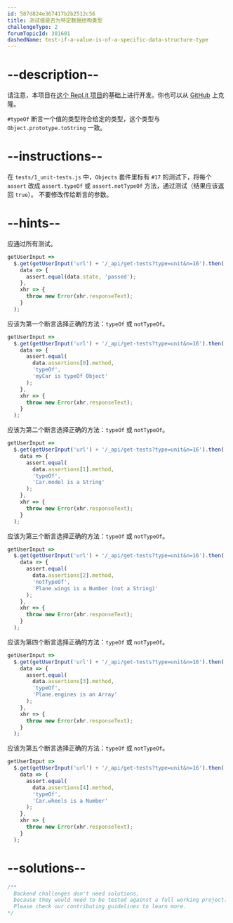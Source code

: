 ```yaml
---
id: 587d824e367417b2b2512c56
title: 测试值是否为特定数据结构类型
challengeType: 2
forumTopicId: 301601
dashedName: test-if-a-value-is-of-a-specific-data-structure-type
---
```


# --description--

请注意，本项目在[这个 Repl.it 项目](https://repl.it/github/freeCodeCamp/boilerplate-mochachai)的基础上进行开发。你也可以从 [GitHub](https://repl.it/github/freeCodeCamp/boilerplate-mochachai) 上克隆。

`#typeOf` 断言一个值的类型符合给定的类型，这个类型与 `Object.prototype.toString` 一致。

# --instructions--

在 `tests/1_unit-tests.js` 中，`Objects` 套件里标有 `#17` 的测试下，将每个 `assert` 改成 `assert.typeOf` 或 `assert.notTypeOf` 方法，通过测试（结果应该返回 `true`）。 不要修改传给断言的参数。

# --hints--

应通过所有测试。

```js
getUserInput =>
  $.get(getUserInput('url') + '/_api/get-tests?type=unit&n=16').then(
    data => {
      assert.equal(data.state, 'passed');
    },
    xhr => {
      throw new Error(xhr.responseText);
    }
  );
```

应该为第一个断言选择正确的方法：`typeOf` 或 `notTypeOf`。

```js
getUserInput =>
  $.get(getUserInput('url') + '/_api/get-tests?type=unit&n=16').then(
    data => {
      assert.equal(
        data.assertions[0].method,
        'typeOf',
        'myCar is typeOf Object'
      );
    },
    xhr => {
      throw new Error(xhr.responseText);
    }
  );
```

应该为第二个断言选择正确的方法：`typeOf` 或 `notTypeOf`。

```js
getUserInput =>
  $.get(getUserInput('url') + '/_api/get-tests?type=unit&n=16').then(
    data => {
      assert.equal(
        data.assertions[1].method,
        'typeOf',
        'Car.model is a String'
      );
    },
    xhr => {
      throw new Error(xhr.responseText);
    }
  );
```

应该为第三个断言选择正确的方法：`typeOf` 或 `notTypeOf`。

```js
getUserInput =>
  $.get(getUserInput('url') + '/_api/get-tests?type=unit&n=16').then(
    data => {
      assert.equal(
        data.assertions[2].method,
        'notTypeOf',
        'Plane.wings is a Number (not a String)'
      );
    },
    xhr => {
      throw new Error(xhr.responseText);
    }
  );
```

应该为第四个断言选择正确的方法：`typeOf` 或 `notTypeOf`。

```js
getUserInput =>
  $.get(getUserInput('url') + '/_api/get-tests?type=unit&n=16').then(
    data => {
      assert.equal(
        data.assertions[3].method,
        'typeOf',
        'Plane.engines is an Array'
      );
    },
    xhr => {
      throw new Error(xhr.responseText);
    }
  );
```

应该为第五个断言选择正确的方法：`typeOf` 或 `notTypeOf`。

```js
getUserInput =>
  $.get(getUserInput('url') + '/_api/get-tests?type=unit&n=16').then(
    data => {
      assert.equal(
        data.assertions[4].method,
        'typeOf',
        'Car.wheels is a Number'
      );
    },
    xhr => {
      throw new Error(xhr.responseText);
    }
  );
```

# --solutions--

```js
/**
  Backend challenges don't need solutions, 
  because they would need to be tested against a full working project. 
  Please check our contributing guidelines to learn more.
*/
```
